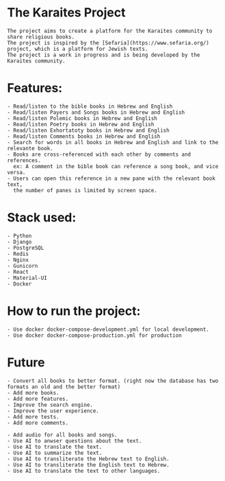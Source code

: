 # The Karaites Project

    The project aims to create a platform for the Karaites community to share religious books.
    The project is inspired by the [Sefaria](https://www.sefaria.org/) project, which is a platform for Jewish texts.
    The project is a work in progress and is being developed by the Karaites community.

# Features:
    - Read/listen to the bible books in Hebrew and English
    - Read/listen Payers and Songs books in Hebrew and English
    - Read/listen Polemic books in Hebrew and English
    - Read/listen Poetry books in Hebrew and English
    - Read/listen Exhortatoty books in Hebrew and English
    - Read/listen Comments books in Hebrew and English
    - Search for words in all books in Hebrew and English and link to the relevante book.
    - Books are cross-referenced with each other by comments and references.
      ex: A comment in the bible book can reference a song book, and vice versa.
    - Users can open this reference in a new pane with the relevant book text, 
      the number of panes is limited by screen space.
    

# Stack used:
    - Python
    - Django
    - PostgreSQL
    - Redis
    - Nginx
    - Gunicorn
    - React
    - Material-UI
    - Docker

# How to run the project:

    - Use docker docker-compose-development.yml for local development.
    - Use docker docker-compose-production.yml for production


# Future
    
    - Convert all books to better format. (right now the database has two formats an old and the better format)
    - Add more books.
    - Add more features.
    - Improve the search engine.
    - Improve the user experience.
    - Add more tests.
    - Add more comments.

    - Add audio for all books and songs.
    - Use AI to anwser questions about the text.
    - Use AI to translate the text.
    - Use AI to summarize the text.
    - Use AI to transliterate the Hebrew text to English.
    - Use AI to transliterate the English text to Hebrew.
    - Use AI to translate the text to other languages.
